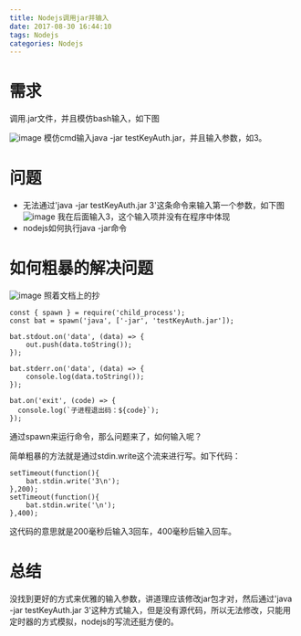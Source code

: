 ```yaml
---
title: Nodejs调用jar并输入
date: 2017-08-30 16:44:10
tags: Nodejs
categories: Nodejs
---
```

# 需求
调用.jar文件，并且模仿bash输入，如下图
<!-- more -->
![image](http://oop1po68r.bkt.clouddn.com/nodejs-4-1.png)
模仿cmd输入java -jar testKeyAuth.jar，并且输入参数，如3。
# 问题
- 无法通过'java -jar testKeyAuth.jar 3'这条命令来输入第一个参数，如下图
![image](http://oop1po68r.bkt.clouddn.com/nodejs-4-2.png)
我在后面输入3，这个输入项并没有在程序中体现
- nodejs如何执行java -jar命令
# 如何粗暴的解决问题
![image](http://oop1po68r.bkt.clouddn.com/nodejs-4-3.png)
照着文档上的抄

```
const { spawn } = require('child_process');
const bat = spawn('java', ['-jar', 'testKeyAuth.jar']);

bat.stdout.on('data', (data) => {
	out.push(data.toString());
});

bat.stderr.on('data', (data) => {
	console.log(data.toString());
});

bat.on('exit', (code) => {
  console.log(`子进程退出码：${code}`);
});
```
通过spawn来运行命令，那么问题来了，如何输入呢？

简单粗暴的方法就是通过stdin.write这个流来进行写。如下代码：

```
setTimeout(function(){
    bat.stdin.write('3\n');
},200);
setTimeout(function(){
    bat.stdin.write('\n');
},400);
```
这代码的意思就是200毫秒后输入3回车，400毫秒后输入回车。
# 总结
没找到更好的方式来优雅的输入参数，讲道理应该修改jar包才对，然后通过'java -jar testKeyAuth.jar 3'这种方式输入，但是没有源代码，所以无法修改，只能用定时器的方式模拟，nodejs的写流还挺方便的。

